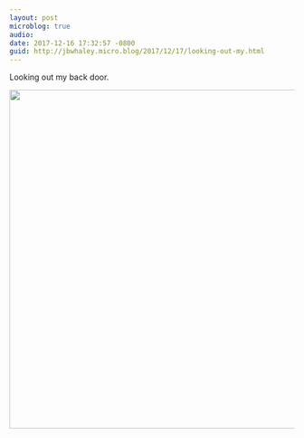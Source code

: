 ```yaml
---
layout: post
microblog: true
audio: 
date: 2017-12-16 17:32:57 -0800
guid: http://jbwhaley.micro.blog/2017/12/17/looking-out-my.html
---
```

Looking out my back door.

<img src="http://www.jarrodwhaley.com/uploads/2017/bf35b8e215.jpg" width="600" height="599" />
